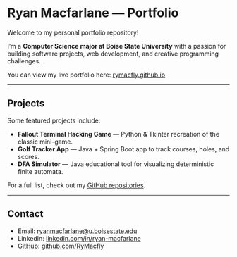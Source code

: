 # Ryan Macfarlane — Portfolio

Welcome to my personal portfolio repository!  

I’m a **Computer Science major at Boise State University** with a passion for building software projects, web development, and creative programming challenges.  

You can view my live portfolio here: [rymacfly.github.io](https://rymacfly.github.io/)

---

## Projects

Some featured projects include:

- **Fallout Terminal Hacking Game** — Python & Tkinter recreation of the classic mini-game.  
- **Golf Tracker App** — Java + Spring Boot app to track courses, holes, and scores.  
- **DFA Simulator** — Java educational tool for visualizing deterministic finite automata.  

For a full list, check out my [GitHub repositories](https://github.com/RyMacfly).

---

## Contact

- Email: [ryanmacfarlane@u.boisestate.edu](mailto:ryanmacfarlane@u.boisestate.edu)  
- LinkedIn: [linkedin.com/in/ryan-macfarlane](https://www.linkedin.com/in/ryan-macfarlane-43a155278)  
- GitHub: [github.com/RyMacfly](https://github.com/RyMacfly)
